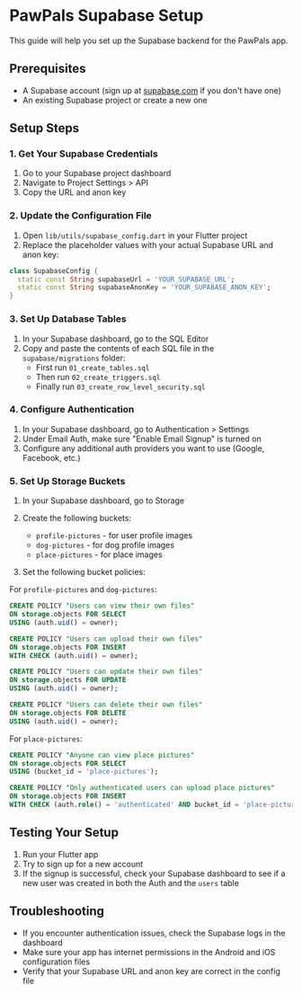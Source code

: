 # PawPals Supabase Setup

This guide will help you set up the Supabase backend for the PawPals app.

## Prerequisites

- A Supabase account (sign up at [supabase.com](https://supabase.com) if you don't have one)
- An existing Supabase project or create a new one

## Setup Steps

### 1. Get Your Supabase Credentials

1. Go to your Supabase project dashboard
2. Navigate to Project Settings > API
3. Copy the URL and anon key

### 2. Update the Configuration File

1. Open `lib/utils/supabase_config.dart` in your Flutter project
2. Replace the placeholder values with your actual Supabase URL and anon key:

```dart
class SupabaseConfig {
  static const String supabaseUrl = 'YOUR_SUPABASE_URL';
  static const String supabaseAnonKey = 'YOUR_SUPABASE_ANON_KEY';
}
```

### 3. Set Up Database Tables

1. In your Supabase dashboard, go to the SQL Editor
2. Copy and paste the contents of each SQL file in the `supabase/migrations` folder:
   - First run `01_create_tables.sql`
   - Then run `02_create_triggers.sql`
   - Finally run `03_create_row_level_security.sql`

### 4. Configure Authentication

1. In your Supabase dashboard, go to Authentication > Settings
2. Under Email Auth, make sure "Enable Email Signup" is turned on
3. Configure any additional auth providers you want to use (Google, Facebook, etc.)

### 5. Set Up Storage Buckets

1. In your Supabase dashboard, go to Storage
2. Create the following buckets:
   - `profile-pictures` - for user profile images
   - `dog-pictures` - for dog profile images
   - `place-pictures` - for place images

3. Set the following bucket policies:

For `profile-pictures` and `dog-pictures`:
```sql
CREATE POLICY "Users can view their own files"
ON storage.objects FOR SELECT
USING (auth.uid() = owner);

CREATE POLICY "Users can upload their own files"
ON storage.objects FOR INSERT
WITH CHECK (auth.uid() = owner);

CREATE POLICY "Users can update their own files"
ON storage.objects FOR UPDATE
USING (auth.uid() = owner);

CREATE POLICY "Users can delete their own files"
ON storage.objects FOR DELETE
USING (auth.uid() = owner);
```

For `place-pictures`:
```sql
CREATE POLICY "Anyone can view place pictures"
ON storage.objects FOR SELECT
USING (bucket_id = 'place-pictures');

CREATE POLICY "Only authenticated users can upload place pictures"
ON storage.objects FOR INSERT
WITH CHECK (auth.role() = 'authenticated' AND bucket_id = 'place-pictures');
```

## Testing Your Setup

1. Run your Flutter app
2. Try to sign up for a new account
3. If the signup is successful, check your Supabase dashboard to see if a new user was created in both the Auth and the `users` table

## Troubleshooting

- If you encounter authentication issues, check the Supabase logs in the dashboard
- Make sure your app has internet permissions in the Android and iOS configuration files
- Verify that your Supabase URL and anon key are correct in the config file
